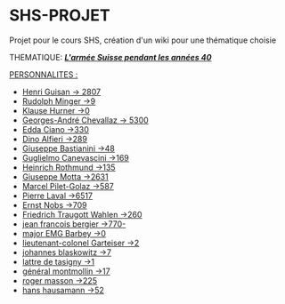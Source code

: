 # SHS-PROJET
Projet pour le cours SHS, création d'un wiki pour une thématique choisie

THEMATIQUE: 
***<u>L'armée Suisse pendant les années 40<u>***
  
PERSONNALITES : 
- Henri Guisan -> 2807
- Rudolph Minger ->9
- Klause Hurner  ->0
- Georges-André Chevallaz -> 5300
- Edda Ciano ->330
- Dino Alfieri ->289
- Giuseppe Bastianini ->48
- Guglielmo Canevascini ->169
- Heinrich Rothmund ->135
- Giuseppe Motta ->2631
- Marcel Pilet-Golaz ->587
- Pierre Laval ->6517
- Ernst Nobs ->709
- Friedrich Traugott Wahlen ->260
- jean francois bergier ->770- 
- major EMG Barbey ->0
- lieutenant-colonel Garteiser ->2
- johannes blaskowitz ->7
- lattre de tasigny ->1
- général montmollin ->17
- roger masson ->225
- hans hausamann ->52
